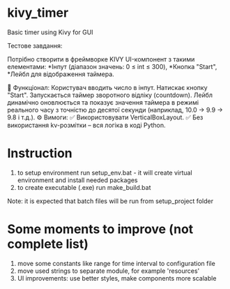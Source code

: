# kivy_timer
Basic timer using Kivy for GUI

Тестове завдання:

Потрібно створити в фреймворке KIVY UI-компонент з такими елементами:
*Інпут (діапазон значень: 0 ≤ int ≤ 300),
*Кнопка "Start",
*Лейбл для відображення таймера.

📌 Функціонал:
Користувач вводить число в інпут.
Натискає кнопку "Start".
Запускається таймер зворотного відліку (countdown).
Лейбл динамічно оновлюється та показує значення таймера в режимі реального часу з точністю до десятої секунди (наприклад, 10.0 → 9.9 → 9.8 і т.д.).
⚙️ Вимоги:
✅ Використовувати VerticalBoxLayout.
✅ Без використання kv-розмітки – вся логіка в коді Python.


# Instruction
1) to setup environment run setup_env.bat - it will create virtual environment and install needed packages
2) to create executable (.exe) run make_build.bat

Note: it is expected that batch files will be run from setup_project folder


# Some moments to improve (not complete list)
1) move some constants like range for time interval to configuration file
2) move used strings to separate module, for example 'resources'
3) UI improvements: use better styles, make components more scalable
